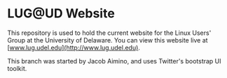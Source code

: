 # LUG@UD Website

This repository is used to hold the current website for the Linux Users' Group at the University of Delaware.
You can view this website live at [www.lug.udel.edu](http://www.lug.udel.edu).

This branch was started by Jacob Aimino, and uses Twitter's bootstrap UI toolkit.

